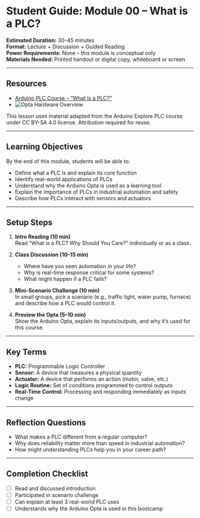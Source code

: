 
# Student Guide: Module 00 – What is a PLC?

**Estimated Duration:** 30–45 minutes  
**Format:** Lecture + Discussion + Guided Reading  
**Power Requirements:** None – this module is conceptual only  
**Materials Needed:** Printed handout or digital copy, whiteboard or screen

---

## Resources

- [Arduino PLC Course – “What is a PLC?”](https://courses.arduino.cc/explore-plc/lessons/history-present-plc/)
- ![Opta Hardware Overview](../03_assets/00_what_is_a_plc/00_opta-characteristics.jpg)

This lesson uses material adapted from the Arduino Explore PLC course under CC BY-SA 4.0 license. Attribution required for reuse.

---

## Learning Objectives

By the end of this module, students will be able to:

- Define what a PLC is and explain its core function
- Identify real-world applications of PLCs
- Understand why the Arduino Opta is used as a learning tool
- Explain the importance of PLCs in industrial automation and safety
- Describe how PLCs interact with sensors and actuators

---

## Setup Steps

1. **Intro Reading (10 min)**  
   Read “What is a PLC? Why Should You Care?” individually or as a class.

2. **Class Discussion (10–15 min)**  
   - Where have you seen automation in your life?
   - Why is real-time response critical for some systems?
   - What might happen if a PLC fails?

3. **Mini-Scenario Challenge (10 min)**  
   In small groups, pick a scenario (e.g., traffic light, water pump, furnace) and describe how a PLC would control it.

4. **Preview the Opta (5–10 min)**  
   Show the Arduino Opta, explain its inputs/outputs, and why it’s used for this course.

---

## Key Terms

- **PLC:** Programmable Logic Controller
- **Sensor:** A device that measures a physical quantity
- **Actuator:** A device that performs an action (motor, valve, etc.)
- **Logic Routine:** Set of conditions programmed to control outputs
- **Real-Time Control:** Processing and responding immediately as inputs change

---

## Reflection Questions

- What makes a PLC different from a regular computer?
- Why does reliability matter more than speed in industrial automation?
- How might understanding PLCs help you in your career path?

---

## Completion Checklist

- [ ] Read and discussed introduction
- [ ] Participated in scenario challenge
- [ ] Can explain at least 3 real-world PLC uses
- [ ] Understands why the Arduino Opta is used in this bootcamp
